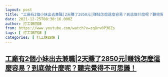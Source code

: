 ```yaml
---
layout: post
title: "工廠有2個小妹出去兼職|2天賺了2850元|赚钱怎麼這麼容易？到底做什麼呢？聽完覺得不可思議！"
date: 2021-12-25T08:30:16.000Z
author: 打工妹四妹
from: https://www.youtube.com/watch?v=zq8rv0P36Zs
tags: [ 打工妹四妹 ]
categories: [ 打工妹四妹 ]
---
```

<!--1640421016000-->
[工廠有2個小妹出去兼職|2天賺了2850元|赚钱怎麼這麼容易？到底做什麼呢？聽完覺得不可思議！](https://www.youtube.com/watch?v=zq8rv0P36Zs)
------

<div>

</div>
